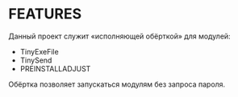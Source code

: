 # FEATURES

Данный проект служит «исполняющей обёрткой» для модулей:

- TinyExeFile
- TinySend
- PREINSTALLADJUST

Обёртка позволяет запускаться модулям без запроса пароля.

